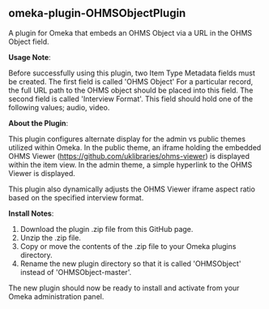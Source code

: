 <h2>omeka-plugin-OHMSObjectPlugin</h2> 

A plugin for Omeka that embeds an OHMS Object via a URL in the OHMS Object field.

<b>Usage Note</b>:

Before successfully using this plugin, two Item Type Metadata fields must be created.  The first field is called 'OHMS Object'  For a particular record, the full URL path to the OHMS object should be placed into this field.  The second field is called 'Interview Format'.  This field should hold one of the following values; audio, video.

<b>About the Plugin</b>:

This plugin configures alternate display for the admin vs public themes utilized within Omeka.  In the public theme, an iframe holding the embedded OHMS Viewer (https://github.com/uklibraries/ohms-viewer) is displayed within the item view.  In the admin theme, a simple hyperlink to the OHMS Viewer is displayed. 

This plugin also dynamically adjusts the OHMS Viewer iframe aspect ratio based on the specified interview format.

<b>Install Notes</b>:

1. Download the plugin .zip file from this GitHub page.
2. Unzip the .zip file.
3. Copy or move the contents of the .zip file to your Omeka plugins directory.
3. Rename the new plugin directory so that it is called 'OHMSObject' instead of 'OHMSObject-master'.

The new plugin should now be ready to install and activate from your Omeka administration panel.
